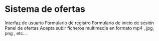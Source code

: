 # Sistema de ofertas 

Interfaz de usuario 
Formulario de registro
Formulario de inicio de sesión 
Panel de ofertas 
Acepta subir ficheros multimedia en formato mp4 , jpg, png , etc...
